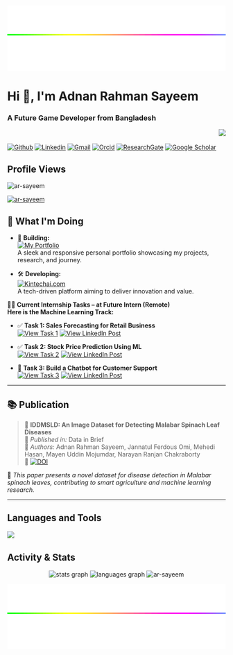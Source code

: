 <!--## **Introduction**-->
<div>
  <p align="right">
  <img src="https://github.com/ar-sayeem/ar-sayeem/blob/main/rainbow-line.gif" style="height: 150px; width: 1200px;" />
  </p>
  <h1><b>Hi 👋, I'm Adnan Rahman Sayeem</b></h1>
  <h3><b>A Future Game Developer from Bangladesh </b></h3>
  <p align=right><img height="200" src="https://media4.giphy.com/media/v1.Y2lkPTc5MGI3NjExZ3pjcHdxbThkMzRzNTB1aDU5ZzR2bzY2a21zdTRsM3NvYW9uOGVtaCZlcD12MV9pbnRlcm5hbF9naWZfYnlfaWQmY3Q9Zw/s31Rm4W3wHpZe/giphy.webp" /></p>
</div>

[![Github](https://img.shields.io/badge/-Github-000?style=flat&logo=github&logoColor=white)](https://github.com/ar-sayeem)
[![Linkedin](https://img.shields.io/badge/-LinkedIn-blue?style=flat&logo=linkedin&logoColor=white)](https://www.linkedin.com/in/adnan-rahman-sayeem)
[![Gmail](https://img.shields.io/badge/-Gmail-c14438?style=flat&logo=Gmail&logoColor=white)](mailto:adnan.rahman.sayeem@gmail.com)
[![Orcid](https://img.shields.io/badge/-Orcid-green?logo=orcid&logoColor=white)](https://orcid.org/0009-0008-0403-0617)
[![ResearchGate](https://img.shields.io/badge/-ResearchGate-00ccbb?style=flat&logo=ResearchGate&logoColor=white)](https://www.researchgate.net/profile/Adnan-Sayeem-2)
[![Google Scholar](https://img.shields.io/badge/-Google%20Scholar-4885ed?style=flat&logo=googlescholar&logoColor=white)](https://scholar.google.com/citations?hl=en&user=xsJ3UFoAAAAJ)


## **Profile Views**
<p align="left"> <img src="https://komarev.com/ghpvc/?username=ar-sayeem&label=Profile%20views&color=0e75b6&style=flat" alt="ar-sayeem" /> </p>
<p align="left"> <a href="https://github.com/ryo-ma/github-profile-trophy"><img src="https://github-profile-trophy.vercel.app/?username=ar-sayeem" alt="ar-sayeem" /></a> </p>

<!--
<p align="left"> <a href="https://twitter.com/ar_sayeem0" target="blank"><img src="https://img.shields.io/twitter/follow/ar_sayeem0?logo=twitter&style=for-the-badge" alt="ar_sayeem0" /></a> </p>
-->

## 🌟 What I'm Doing

- 🔧 **Building:**  
  [![My Portfolio](https://img.shields.io/badge/-🚀%20My%20Portfolio-FFD700?style=for-the-badge&logo=github&logoColor=000)](https://ar-sayeem.github.io/portfolio/)  
  A sleek and responsive personal portfolio showcasing my projects, research, and journey.

- 🛠️ **Developing:**  
  [![Kintechai.com](https://img.shields.io/badge/-🌐%20Kintechai.com-FFA500?style=for-the-badge&logo=google-chrome&logoColor=000)](https://ar-sayeem.github.io/Kintechai.com)  
  A tech-driven platform aiming to deliver innovation and value.

👨‍💻 **Current Internship Tasks – at Future Intern (Remote)** <br>
**Here is the Machine Learning Track:**

- ✅ **Task 1: Sales Forecasting for Retail Business** <br> 
  [![View Task 1](https://img.shields.io/badge/-📂%20FUTURE_ML_01-2c3e50?style=for-the-badge&logo=github&logoColor=white)](https://github.com/ar-sayeem/FUTURE_ML_01)
  [![View LinkedIn Post](https://img.shields.io/badge/-🔗%20LinkedIn%20Post-0077b5?style=for-the-badge&logo=linkedin&logoColor=white)](https://www.linkedin.com/posts/adnan-rahman-sayeem_machinelearning-datascience-salesforecasting-activity-7322686432555282432-Gl8D?utm_source=share&utm_medium=member_desktop&rcm=ACoAADkyt8QB-tcjyOVBr7Wl04wHG03jOsoidz0)

- ✅ **Task 2: Stock Price Prediction Using ML** <br> 
  [![View Task 2](https://img.shields.io/badge/-📂%20FUTURE_ML_02-2c3e50?style=for-the-badge&logo=github&logoColor=white)](https://github.com/ar-sayeem/FUTURE_ML_02)
  [![View LinkedIn Post](https://img.shields.io/badge/-🔗%20LinkedIn%20Post-0077b5?style=for-the-badge&logo=linkedin&logoColor=white)](https://www.linkedin.com/posts/adnan-rahman-sayeem_deeplearning-stockprediction-timeseries-activity-7323027993247854592-YOuw?utm_source=share&utm_medium=member_desktop&rcm=ACoAADkyt8QB-tcjyOVBr7Wl04wHG03jOsoidz0)

- 🔄 **Task 3: Build a Chatbot for Customer Support** <br> 
  [![View Task 3](https://img.shields.io/badge/-📂%20FUTURE_ML_03-2c3e50?style=for-the-badge&logo=github&logoColor=white)](https://github.com/ar-sayeem/FUTURE_ML_03)
  [![View LinkedIn Post](https://img.shields.io/badge/-🔗%20LinkedIn%20Post-0077b5?style=for-the-badge&logo=linkedin&logoColor=white)](https://www.linkedin.com/posts/adnan-rahman-sayeem_customersupport-chatbot-nlp-activity-7327220879141101568-fJ8X)

---

## 📚 Publication

> 📝 **IDDMSLD: An Image Dataset for Detecting Malabar Spinach Leaf Diseases**  
> 📰 *Published in:* Data in Brief  
> 👥 *Authors:* Adnan Rahman Sayeem, Jannatul Ferdous Omi, Mehedi Hasan, Mayen Uddin Mojumdar, Narayan Ranjan Chakraborty  
> 🔗 [![DOI](https://img.shields.io/badge/DOI-10.1016%2Fj.dib.2025.111293-blue?style=flat-square)](https://doi.org/10.1016/j.dib.2025.111293)

🌿 *This paper presents a novel dataset for disease detection in Malabar spinach leaves, contributing to smart agriculture and machine learning research.*

---


<!--
## **Connect with me**
<p align="LEFT">
<a href="https://linkedin.com/in/adnan-rahman-sayeem" target="blank"><img align="center" src="https://github.com/ar-sayeem/little-storage/blob/main/Images/social/icon/linkedin.png" height="40" width="40" /></a></p>  -->


## **Languages and Tools**
<p align="left"> <a href="https://github.com/ar-sayeem"><img src="https://skillicons.dev/icons?i=c,cpp,py,html,js,java,figma,git,eclipse,ai,ps,unity,unreal"> </a></p>
<!--
<p>
<img src="https://media.giphy.com/media/3rCcV6sC1o2GY/giphy.gif" width="50">
<img src="https://i.giphy.com/media/LMt9638dO8dftAjtco/200.webp" width="50">
<img src="https://media.giphy.com/media/v1.Y2lkPTc5MGI3NjExZnlkZDh2MnRsbmEzZGVlbHlsa2wwa3J1MTkxdm5uOGUwYTZ1cTJmaCZlcD12MV9naWZzX3NlYXJjaCZjdD1n/l3vRfNA1p0rvhMSvS/giphy.gif" width="60" height="40">
<img src="https://media3.giphy.com/media/ln7z2eWriiQAllfVcn/200w.webp" width="50">
<img src="https://github.com/ar-sayeem/little-storage/blob/main/gif/figma_logo.gif" weidth="50" height="50"> figma
<img src="" width="70">
<img src="" width="70">
<img src="https://i.giphy.com/media/IdyAQJVN2kVPNUrojM/200.webp" width="50"> vs
<img src="https://media3.giphy.com/media/kdFc8fubgS31b8DsVu/giphy.webp" width="50"> node
<img src="https://media.giphy.com/media/kH1DBkPNyZPOk0BxrM/giphy.gif" width="100"> git
<p>
-->

## **Activity & Stats**
<div align="center">
  <img src="https://github-readme-stats.vercel.app/api?username=ar-sayeem&hide_title=false&hide_rank=false&show_icons=true&include_all_commits=true&count_private=true&disable_animations=false&theme=gruvbox&bg_color=282828&locale=en&hide_border=false" height="170"       
  alt="stats graph" />
  <img src="https://github-readme-stats.vercel.app/api/top-langs?username=ar-sayeem&locale=en&hide_title=false&layout=compact&card_width=400&langs_count=10&theme=gruvbox&bg_color=282828&hide_border=false" height="170" alt="languages graph" />
  <img src="https://github-readme-streak-stats.herokuapp.com/?user=ar-sayeem&hide_title=false&hide_rank=false&show_icons=true&include_all_commits=true&count_private=true&disable_animations=false&theme=gruvbox&bg_color=282828&locale=en&hide_border=false" height="180"       width="400" alt="ar-sayeem" /></div>

  <p align="right">
  <img src="https://github.com/ar-sayeem/ar-sayeem/blob/main/rainbow-line.gif" style="height: 150px; width: 1200px;" />
  </p>
